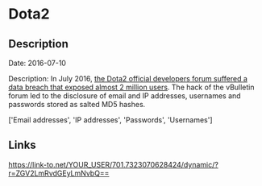 # Dota2

## Description

Date: 2016-07-10

Description:
In July 2016, <a href="https://news.softpedia.com/news/data-of-nearly-2-million-users-exposed-in-dota2-forum-hack-507162.shtml" target="_blank" rel="noopener">the Dota2 official developers forum suffered a data breach that exposed almost 2 million users</a>. The hack of the vBulletin forum led to the disclosure of email and IP addresses, usernames and passwords stored as salted MD5 hashes.


['Email addresses', 'IP addresses', 'Passwords', 'Usernames']

## Links

https://link-to.net/YOUR_USER/701.7323070628424/dynamic/?r=ZGV2LmRvdGEyLmNvbQ==